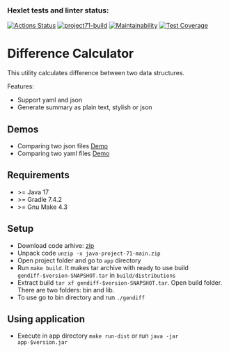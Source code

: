 ### Hexlet tests and linter status:
[![Actions Status](https://github.com/4l3xT4lk3r/java-project-71/workflows/hexlet-check/badge.svg)](https://github.com/4l3xT4lk3r/java-project-71/actions)
[![project71-build](https://github.com/4l3xT4lk3r/java-project-71/actions/workflows/project71-build.yml/badge.svg)](https://github.com/4l3xT4lk3r/java-project-71/actions)
[![Maintainability](https://api.codeclimate.com/v1/badges/07afe79972548da7b300/maintainability)](https://codeclimate.com/github/4l3xT4lk3r/java-project-71/maintainability)
[![Test Coverage](https://api.codeclimate.com/v1/badges/07afe79972548da7b300/test_coverage)](https://codeclimate.com/github/4l3xT4lk3r/java-project-71/test_coverage)  

# Difference Calculator

This utility calculates difference between two data structures.

Features:

- Support yaml and json
- Generate summary as plain text, stylish or json

## Demos

- Comparing two json files [Demo](https://asciinema.org/a/rxOkxJWfKzuzlabxqqxtETYMU)
- Comparing two yaml files [Demo](https://asciinema.org/a/Ytx3xM7JIncNnsFz5EAfTP6zm)

## Requirements

- &gt;= Java 17
- &gt;= Gradle 7.4.2
- &gt;= Gnu Make 4.3

## Setup

- Download code arhive: [zip](https://github.com/4l3xT4lk3r/java-project-71/archive/refs/heads/main.zip)
- Unpack code `unzip -x java-project-71-main.zip`
- Open project folder and go to `app` directory
- Run `make build`. It makes tar archive with ready to use build `gendiff-$version-SNAPSHOT.tar` in `build/distributions`
- Extract build `tar xf gendiff-$version-SNAPSHOT.tar`. Open build folder. There are two folders: bin and lib.
- To use go to bin directory and run `./gendiff`

## Using application

- Execute in app directory `make run-dist` or run `java -jar app-$version.jar`
